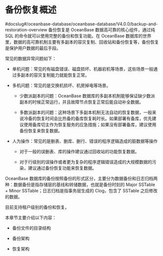 # 备份恢复概述
#docslug#/oceanbase-database/oceanbase-database/V4.0.0/backup-and-restoration-overview
备份恢复是 OceanBase 数据高可靠的核心组件，通过纯 SQL 的命令就可以使用完整的备份和恢复功能。在 OceanBase 数据库的世界里，数据的高可靠机制主要有多副本的容灾复制、回收站和备份恢复等，备份恢复是保护用户数据的最后手段。

常见的数据异常问题如下：

* 单机问题：常见的有磁盘错误、磁盘损坏、机器宕机等场景，这些场景一般通过多副本的容灾复制能力就能恢复正常。

* 多机问题：常见的是交换机损坏、机房掉电等场景。

  * 少数派副本的问题：OceanBase 数据库的多副本机制能够保证缺少数派副本的时候正常运行，并且故障节点恢复正常后能自动补全数据。

  * 多数派副本的问题：这种场景下多副本机制无法自动的恢复数据，一般来说冷备的恢复时间会比热备的备库恢复耗时长。如果部署有备库，优先建议使用备库切主作为恢复服务的应急措施；如果没有部署备库，建议使用备份恢复来恢复数据。

* 人为操作：常见的是删表、删库、删行、错误的程序逻辑造成的脏数据等操作

  * 对于一般的误删表、库的操作建议通过回收站的功能恢复数据。

  * 对于行级别的误操作或者更为复杂的程序逻辑错误造成的大规模数据的污染，建议通过备份恢复功能来恢复数据。

OceanBase 数据库的备份按照备份的形式区分，主要分为数据备份和日志归档两种：数据备份是指存储层的基线和转储数据，也就是备份时刻的 Major SSTable + Minor SSTable；日志归档是指事务层生成的 Clog，包含了 SSTable 之后修改的数据。

目前支持租户级别的备份和恢复。

本章节主要介绍以下内容：

* 备份文件的目录结构

* 备份架构

* 恢复架构
